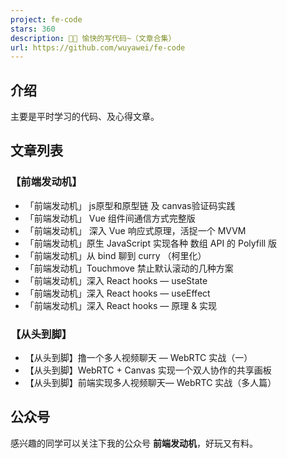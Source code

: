 ```yaml
---
project: fe-code
stars: 360
description: 🍹🍰 愉快的写代码~（文章合集）
url: https://github.com/wuyawei/fe-code
---
```


介绍
--

主要是平时学习的代码、及心得文章。

文章列表
----

### 【前端发动机】

-   「前端发动机」 js原型和原型链 及 canvas验证码实践
-   「前端发动机」 Vue 组件间通信方式完整版
-   「前端发动机」 深入 Vue 响应式原理，活捉一个 MVVM
-   「前端发动机」原生 JavaScript 实现各种 数组 API 的 Polyfill 版
-   「前端发动机」从 bind 聊到 curry （柯里化）
-   「前端发动机」Touchmove 禁止默认滚动的几种方案
-   「前端发动机」深入 React hooks — useState
-   「前端发动机」深入 React hooks — useEffect
-   「前端发动机」深入 React hooks — 原理 & 实现

### 【从头到脚】

-   【从头到脚】撸一个多人视频聊天 — WebRTC 实战（一）
-   【从头到脚】WebRTC + Canvas 实现一个双人协作的共享画板
-   【从头到脚】前端实现多人视频聊天— WebRTC 实战（多人篇）

公众号
---

感兴趣的同学可以关注下我的公众号 **前端发动机**，好玩又有料。
